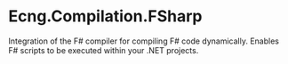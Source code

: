 # Ecng.Compilation.FSharp

Integration of the F# compiler for compiling F# code dynamically. Enables F#
scripts to be executed within your .NET projects.
